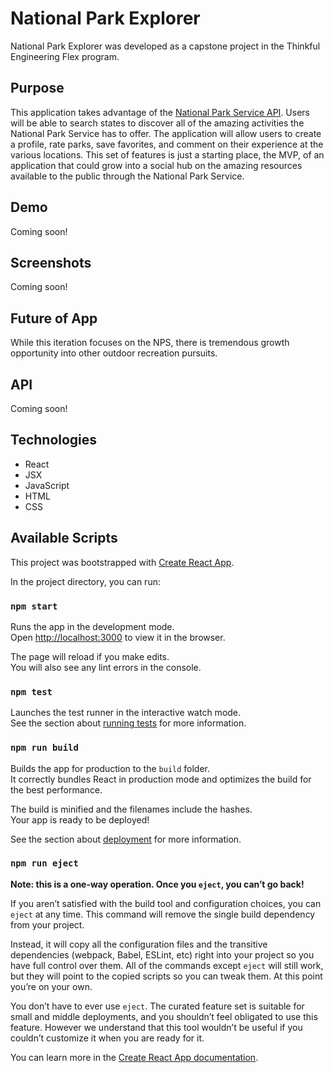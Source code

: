 # National Park Explorer

National Park Explorer was developed as a capstone project in the Thinkful Engineering Flex program.

## Purpose

This application takes advantage of the [National Park Service API](https://www.nps.gov/subjects/digital/nps-data-api.htm). Users will be able to search states to discover all of the amazing activities the National Park Service has to offer. The application will allow users to create a profile, rate parks, save favorites, and comment on their experience at the various locations. This set of features is just a starting place, the MVP, of an application that could grow into a social hub on the amazing resources available to the public through the National Park Service.

## Demo

Coming soon!

## Screenshots

Coming soon!

## Future of App

While this iteration focuses on the NPS, there is tremendous growth opportunity into other outdoor recreation pursuits.

## API

Coming soon!

## Technologies

- React
- JSX
- JavaScript
- HTML
- CSS

## Available Scripts

This project was bootstrapped with [Create React App](https://github.com/facebook/create-react-app).

In the project directory, you can run:

### `npm start`

Runs the app in the development mode.<br />
Open [http://localhost:3000](http://localhost:3000) to view it in the browser.

The page will reload if you make edits.<br />
You will also see any lint errors in the console.

### `npm test`

Launches the test runner in the interactive watch mode.<br />
See the section about [running tests](https://facebook.github.io/create-react-app/docs/running-tests) for more information.

### `npm run build`

Builds the app for production to the `build` folder.<br />
It correctly bundles React in production mode and optimizes the build for the best performance.

The build is minified and the filenames include the hashes.<br />
Your app is ready to be deployed!

See the section about [deployment](https://facebook.github.io/create-react-app/docs/deployment) for more information.

### `npm run eject`

**Note: this is a one-way operation. Once you `eject`, you can’t go back!**

If you aren’t satisfied with the build tool and configuration choices, you can `eject` at any time. This command will remove the single build dependency from your project.

Instead, it will copy all the configuration files and the transitive dependencies (webpack, Babel, ESLint, etc) right into your project so you have full control over them. All of the commands except `eject` will still work, but they will point to the copied scripts so you can tweak them. At this point you’re on your own.

You don’t have to ever use `eject`. The curated feature set is suitable for small and middle deployments, and you shouldn’t feel obligated to use this feature. However we understand that this tool wouldn’t be useful if you couldn’t customize it when you are ready for it.

You can learn more in the [Create React App documentation](https://facebook.github.io/create-react-app/docs/getting-started).
